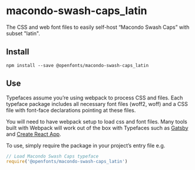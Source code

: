 
# macondo-swash-caps_latin

The CSS and web font files to easily self-host “Macondo Swash Caps” with subset "latin".

## Install

`npm install --save @openfonts/macondo-swash-caps_latin`

## Use

Typefaces assume you’re using webpack to process CSS and files. Each typeface
package includes all necessary font files (woff2, woff) and a CSS file with
font-face declarations pointing at these files.

You will need to have webpack setup to load css and font files. Many tools built
with Webpack will work out of the box with Typefaces such as [Gatsby](https://github.com/gatsbyjs/gatsby)
and [Create React App](https://github.com/facebookincubator/create-react-app).

To use, simply require the package in your project’s entry file e.g.

```javascript
// Load Macondo Swash Caps typeface
require('@openfonts/macondo-swash-caps_latin')
```
